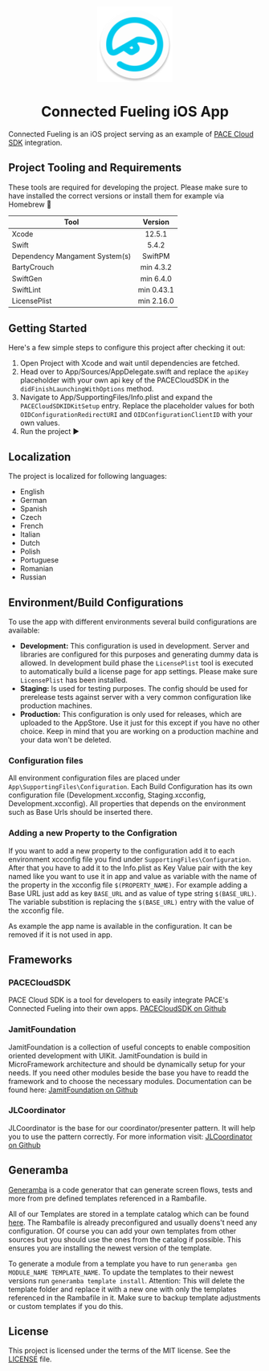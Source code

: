 <div align="center">
    <img src="./icon.png" width="150" height="150" />
    <h1 align="center">Connected Fueling iOS App</h1>
</div>

Connected Fueling is an iOS project serving as an example of [PACE Cloud SDK](https://github.com/pace/cloud-sdk-ios) integration.

## Project Tooling and Requirements

These tools are required for developing the project. Please make sure to have installed the correct versions or install them for example via Homebrew 🍻

| Tool                          | Version        |
| ------------------------------|:-------------: |
| Xcode                         | 12.5.1          |
| Swift                         | 5.4.2           |
| Dependency Mangament System(s)| SwiftPM        |
| BartyCrouch                   | min 4.3.2      |
| SwiftGen                      | min 6.4.0      |
| SwiftLint                     | min 0.43.1     |
| LicensePlist                  | min 2.16.0     |

## Getting Started

Here's a few simple steps to configure this project after checking it out:

1. Open Project with Xcode and wait until dependencies are fetched.
2. Head over to App/Sources/AppDelegate.swift and replace the `apiKey` placeholder with your own api key of the PACECloudSDK in the `didFinishLaunchingWithOptions` method.
3. Navigate to App/SupportingFiles/Info.plist and expand the `PACECloudSDKIDKitSetup` entry. Replace the placeholder values for both `OIDConfigurationRedirectURI` and `OIDConfigurationClientID` with your own values.
4. Run the project ▶️

## Localization

The project is localized for following languages:

* English 
* German 
* Spanish 
* Czech
* French
* Italian
* Dutch
* Polish
* Portuguese
* Romanian
* Russian

## Environment/Build Configurations

To use the app with different environments several build configurations are available:

- **Development:** This configuration is used in development. Server and libraries are configured for this purposes and generating dummy data is allowed. In development build phase the `LicensePlist` tool is executed to automatically build a license page for app settings. Please make sure `LicensePlist` has been installed.
- **Staging:** Is used for testing purposes. The config should be used for prerelease tests against server with a very common configuration like production machines.
- **Production:** This configuration is only used for releases, which are uploaded to the AppStore. Use it just for this except if you have no other choice. Keep in mind that you are working on a production machine and your data won't be deleted. 

### Configuration files

All environment configuration files are placed under `App\SupportingFiles\Configuration`. Each Build Configuration has its own configuration file (Development.xcconfig, Staging.xcconfig, Development.xcconfig). All properties that depends on the environment such as Base Urls should be inserted there.

### Adding a new Property to the Configration

If you want to add a new property to the configuration add it to each environment xcconfig file you find under `SupportingFiles\Configuration`.  After that you have to add it to the Info.plist as Key Value pair with the key named like you want to use it in app and value as variable with the name of the property in the xcconfig file `$(PROPERTY_NAME)`. 
For example adding a Base URL just add as key `BASE_URL` and as value of type string `$(BASE_URL)`. The variable substition is replacing the `$(BASE_URL)` entry with the value of the xcconfig file.

As example the app name is available in the configuration. It can be removed if it is not used in app.

## Frameworks

### PACECloudSDK

PACE Cloud SDK is a tool for developers to easily integrate PACE's Connected Fueling into their own apps. [PACECloudSDK on Github](https://github.com/pace/cloud-sdk-ios)

### JamitFoundation

JamitFoundation is a collection of useful concepts to enable composition oriented development with UIKit. JamitFoundation is build in MicroFramework architecture and should be dynamically setup for your needs. If you need other modules beside the base you have to readd  the framework and to choose the necessary modules. Documentation can be found here: 
[JamitFoundation on Github](https://github.com/JamitLabs/JamitFoundation)

### JLCoordinator

JLCoordinator is the base for our coordinator/presenter pattern. It will help you to use the pattern correctly. For more information visit:
[JLCoordinator on Github](https://github.com/JamitLabs/JLCoordinator)

## Generamba

[Generamba](https://github.com/strongself/Generamba) is a code generator that can generate screen flows, tests and more from pre defined templates referenced in a Rambafile.

All of our Templates are stored in a template catalog which can be found [here](https://git.jamitlabs.net/jamit-labs/iOS/generamba-template-catalog). The Rambafile is already preconfigured and usually doens't need any configuration. Of course you can add your own templates from other sources but you should use the ones from the catalog if possible. This ensures you are installing the newest version of the template.

To generate a module from a template you have to run `generamba gen MODULE_NAME TEMPLATE_NAME`.
To update the templates to their newest versions run `generamba template install`. Attention: This will delete the template folder and replace it with a new one with only the templates referenced in the Rambafile in it. Make sure to backup template adjustments or custom templates if you do this.

## License

This project is licensed under the terms of the MIT license. See the [LICENSE](/LICENSE) file.
